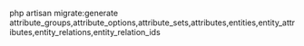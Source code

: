 php artisan migrate:generate attribute_groups,attribute_options,attribute_sets,attributes,entities,entity_attributes,entity_relations,entity_relation_ids

